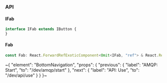 

### API

#### IFab

```ts
interface IFab extends IButton {
}
```

#### Fab

```ts
const Fab: React.ForwardRefExoticComponent<Omit<IFab, "ref"> & React.RefAttributes<unknown>>;
```

~{
  "element": "BottomNavigation",
  "props": {
    "previous": {
      "label": "AMQP: Start",
      "to": "/dev/amqp/start"
    },
    "next": {
      "label": "API: Use",
      "to": "/dev/api/use"
    }
  }
}~
